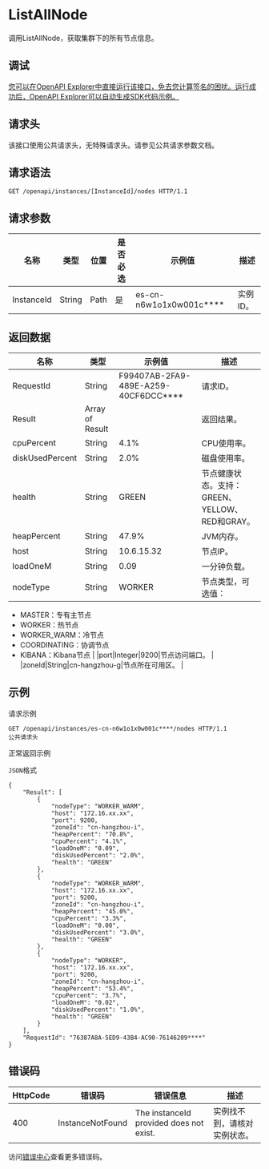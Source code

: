 # ListAllNode

调用ListAllNode，获取集群下的所有节点信息。

## 调试

[您可以在OpenAPI Explorer中直接运行该接口，免去您计算签名的困扰。运行成功后，OpenAPI Explorer可以自动生成SDK代码示例。](https://api.aliyun.com/#product=elasticsearch&api=ListAllNode&type=ROA&version=2017-06-13)

## 请求头

该接口使用公共请求头，无特殊请求头。请参见公共请求参数文档。

## 请求语法

```
GET /openapi/instances/[InstanceId]/nodes HTTP/1.1
```

## 请求参数

|名称|类型|位置|是否必选|示例值|描述|
|--|--|--|----|---|--|
|InstanceId|String|Path|是|es-cn-n6w1o1x0w001c\*\*\*\*|实例ID。 |

## 返回数据

|名称|类型|示例值|描述|
|--|--|---|--|
|RequestId|String|F99407AB-2FA9-489E-A259-40CF6DCC\*\*\*\*|请求ID。 |
|Result|Array of Result| |返回结果。 |
|cpuPercent|String|4.1%|CPU使用率。 |
|diskUsedPercent|String|2.0%|磁盘使用率。 |
|health|String|GREEN|节点健康状态。支持：GREEN、YELLOW、RED和GRAY。 |
|heapPercent|String|47.9%|JVM内存。 |
|host|String|10.6.15.32|节点IP。 |
|loadOneM|String|0.09|一分钟负载。 |
|nodeType|String|WORKER|节点类型，可选值：

 -   MASTER：专有主节点
-   WORKER：热节点
-   WORKER\_WARM：冷节点
-   COORDINATING：协调节点
-   KIBANA：Kibana节点 |
|port|Integer|9200|节点访问端口。 |
|zoneId|String|cn-hangzhou-g|节点所在可用区。 |

## 示例

请求示例

```
GET /openapi/instances/es-cn-n6w1o1x0w001c****/nodes HTTP/1.1
公共请求头
```

正常返回示例

`JSON`格式

```
{
	"Result": [
		{
			"nodeType": "WORKER_WARM",
			"host": "172.16.xx.xx",
			"port": 9200,
			"zoneId": "cn-hangzhou-i",
			"heapPercent": "70.8%",
			"cpuPercent": "4.1%",
			"loadOneM": "0.09",
			"diskUsedPercent": "2.0%",
			"health": "GREEN"
		},
		{
			"nodeType": "WORKER_WARM",
			"host": "172.16.xx.xx",
			"port": 9200,
			"zoneId": "cn-hangzhou-i",
			"heapPercent": "45.0%",
			"cpuPercent": "3.3%",
			"loadOneM": "0.00",
			"diskUsedPercent": "3.0%",
			"health": "GREEN"
		},
		{
			"nodeType": "WORKER",
			"host": "172.16.xx.xx",
			"port": 9200,
			"zoneId": "cn-hangzhou-i",
			"heapPercent": "53.4%",
			"cpuPercent": "3.7%",
			"loadOneM": "0.02",
			"diskUsedPercent": "1.0%",
			"health": "GREEN"
		}
	],
	"RequestId": "76387A8A-5ED9-43B4-AC90-76146209****"
}
```

## 错误码

|HttpCode|错误码|错误信息|描述|
|--------|---|----|--|
|400|InstanceNotFound|The instanceId provided does not exist.|实例找不到，请核对实例状态。|

访问[错误中心](https://error-center.aliyun.com/status/product/elasticsearch)查看更多错误码。

